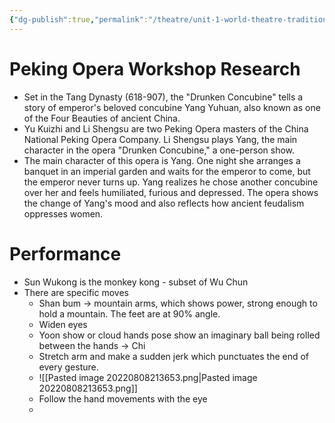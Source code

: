 ```yaml
---
{"dg-publish":true,"permalink":"/theatre/unit-1-world-theatre-traditions/peking-opera-workshop/","dgHomeLink":true,"dgPassFrontmatter":true}
---
```


# Peking Opera Workshop Research
- Set in the Tang Dynasty (618-907), the "Drunken Concubine" tells a story of emperor's beloved concubine Yang Yuhuan, also known as one of the Four Beauties of ancient China. 
- Yu Kuizhi and Li Shengsu are two Peking Opera masters of the China National Peking Opera Company. Li Shengsu plays Yang, the main character in the opera "Drunken Concubine,"  a one-person show. 
- The main character of this opera is Yang. One night she arranges a banquet in an imperial garden and waits for the emperor to come, but the emperor never turns up. Yang realizes he chose another concubine over her and feels humiliated, furious and depressed. The opera shows the change of Yang's mood and also reflects how ancient feudalism oppresses women.

# Performance
- Sun Wukong is the monkey kong - subset of Wu Chun
- There are specific moves
	- Shan bum → mountain arms, which shows power, strong enough to hold a mountain. The feet are at 90% angle. 
	- Widen eyes
	- Yoon show or cloud hands pose show an imaginary ball being rolled between the hands → Chi
	- Stretch arm and make a sudden jerk which punctuates the end of every gesture. 
	- ![[Pasted image 20220808213653.png|Pasted image 20220808213653.png]] 
	- Follow the hand movements with the eye
	- 


